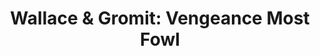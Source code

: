 ---
title: "Wallace & Gromit: Vengeance Most Fowl"
year: 2024
rating: 3.5
stars: "★★★½"
liked: false
rewatched: false
permalink: "wallace-gromit-vengeance-most-fowl"
watched_on: 2025-01-01
---